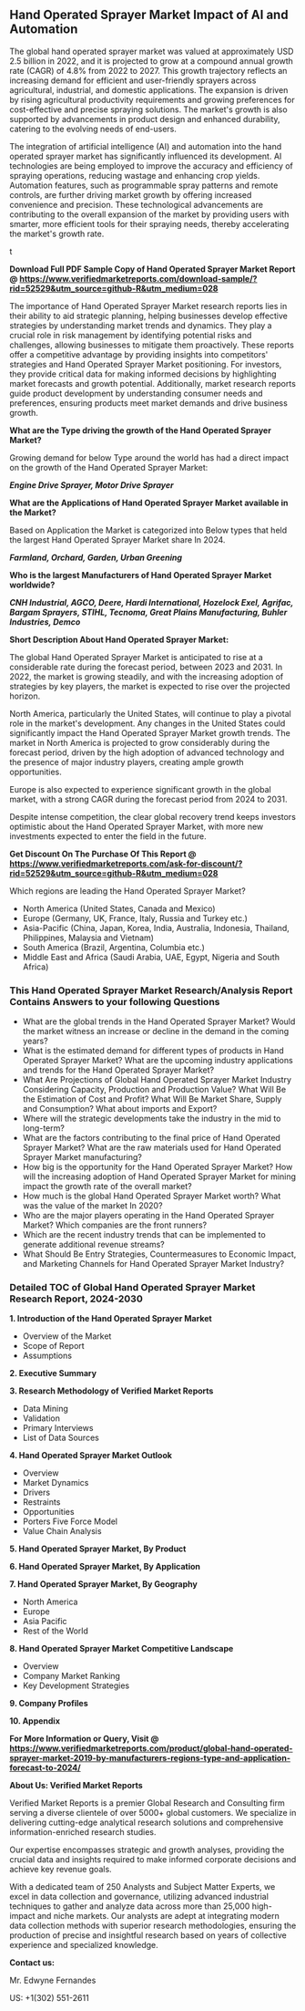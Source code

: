 <h2>Hand Operated Sprayer Market Impact of AI and Automation</h2><p>The global hand operated sprayer market was valued at approximately USD 2.5 billion in 2022, and it is projected to grow at a compound annual growth rate (CAGR) of 4.8% from 2022 to 2027. This growth trajectory reflects an increasing demand for efficient and user-friendly sprayers across agricultural, industrial, and domestic applications. The expansion is driven by rising agricultural productivity requirements and growing preferences for cost-effective and precise spraying solutions. The market's growth is also supported by advancements in product design and enhanced durability, catering to the evolving needs of end-users.</p><p>The integration of artificial intelligence (AI) and automation into the hand operated sprayer market has significantly influenced its development. AI technologies are being employed to improve the accuracy and efficiency of spraying operations, reducing wastage and enhancing crop yields. Automation features, such as programmable spray patterns and remote controls, are further driving market growth by offering increased convenience and precision. These technological advancements are contributing to the overall expansion of the market by providing users with smarter, more efficient tools for their spraying needs, thereby accelerating the market's growth rate.</p>t</p><p id="" class=""><strong>Download Full PDF Sample Copy of Hand Operated Sprayer Market Report @ <a href="https://www.verifiedmarketreports.com/download-sample/?rid=52529&utm_source=github-R&utm_medium=028" target="_blank">https://www.verifiedmarketreports.com/download-sample/?rid=52529&utm_source=github-R&utm_medium=028</a></strong></p><p>The importance of&nbsp;Hand Operated Sprayer Market research reports lies in their ability to aid strategic planning, helping businesses develop effective strategies by understanding market trends and dynamics. They play a crucial role in risk management by identifying potential risks and challenges, allowing businesses to mitigate them proactively. These reports offer a competitive advantage by providing insights into competitors' strategies and Hand Operated Sprayer Market positioning. For investors, they provide critical data for making informed decisions by highlighting market forecasts and growth potential. Additionally, market research reports guide product development by understanding consumer needs and preferences, ensuring products meet market demands and drive business growth.</p><p><strong>What are the&nbsp;Type driving the growth of the Hand Operated Sprayer Market?</strong></p><p id="" class="">Growing demand for below Type around the world has had a direct impact on the growth of the Hand Operated Sprayer Market:</p><em><strong>Engine Drive Sprayer, Motor Drive Sprayer</strong></em></p><strong>What are the&nbsp;Applications&nbsp;of Hand Operated Sprayer Market available in the Market?</strong></p><p id="" class="">Based on Application the Market is categorized into Below types that held the largest Hand Operated Sprayer Market share In 2024.</p><em><strong>Farmland, Orchard, Garden, Urban Greening</strong></em></p><strong>Who is the largest Manufacturers of Hand Operated Sprayer Market worldwide?</strong></p><p><em><strong>CNH Industrial, AGCO, Deere, Hardi International, Hozelock Exel, Agrifac, Bargam Sprayers, STIHL, Tecnoma, Great Plains Manufacturing, Buhler Industries, Demco</strong></em></p><p id="" class=""><strong>Short Description About Hand Operated Sprayer Market:</strong></p><p>The global Hand Operated Sprayer Market is anticipated to rise at a considerable rate during the forecast period, between 2023 and 2031. In 2022, the market is growing steadily, and with the increasing adoption of strategies by key players, the market is expected to rise over the projected horizon.</p><p>North America, particularly the United States, will continue to play a pivotal role in the market's development. Any changes in the United States could significantly impact the Hand Operated Sprayer Market growth trends. The market in North America is projected to grow considerably during the forecast period, driven by the high adoption of advanced technology and the presence of major industry players, creating ample growth opportunities.</p><p>Europe is also expected to experience significant growth in the global market, with a strong CAGR during the forecast period from 2024 to 2031.</p><p>Despite intense competition, the clear global recovery trend keeps investors optimistic about the Hand Operated Sprayer Market, with more new investments expected to enter the field in the future.</p><p id="" class=""><strong>Get Discount On The Purchase Of This Report @ <a href="https://www.verifiedmarketreports.com/ask-for-discount/?rid=52529&utm_source=github-R&utm_medium=028" target="_blank">https://www.verifiedmarketreports.com/ask-for-discount/?rid=52529&utm_source=github-R&utm_medium=028</a></strong></p>Which regions are leading the Hand Operated Sprayer Market?</p><ul><li>North America (United States, Canada and Mexico)</li><li>Europe (Germany, UK, France, Italy, Russia and Turkey etc.)</li><li>Asia-Pacific (China, Japan, Korea, India, Australia, Indonesia, Thailand, Philippines, Malaysia and Vietnam)</li><li>South America (Brazil, Argentina, Columbia etc.)</li><li>Middle East and Africa (Saudi Arabia, UAE, Egypt, Nigeria and South Africa)</li></ul><h3 id="" class="">This Hand Operated Sprayer Market Research/Analysis Report Contains Answers to your following Questions</h3><ul><li>What are the global trends in the Hand Operated Sprayer Market? Would the market witness an increase or decline in the demand in the coming years?</li><li>What is the estimated demand for different types of products in Hand Operated Sprayer Market? What are the upcoming industry applications and trends for the Hand Operated Sprayer Market?</li><li>What Are Projections of Global Hand Operated Sprayer Market Industry Considering Capacity, Production and Production Value? What Will Be the Estimation of Cost and Profit? What Will Be Market Share, Supply and Consumption? What about imports and Export?</li><li>Where will the strategic developments take the industry in the mid to long-term?</li><li>What are the factors contributing to the final price of Hand Operated Sprayer Market? What are the raw materials used for Hand Operated Sprayer Market manufacturing?</li><li>How big is the opportunity for the Hand Operated Sprayer Market? How will the increasing adoption of Hand Operated Sprayer Market for mining impact the growth rate of the overall market?</li><li>How much is the global Hand Operated Sprayer Market worth? What was the value of the market In 2020?</li><li>Who are the major players operating in the Hand Operated Sprayer Market? Which companies are the front runners?</li><li>Which are the recent industry trends that can be implemented to generate additional revenue streams?</li><li>What Should Be Entry Strategies, Countermeasures to Economic Impact, and Marketing Channels for Hand Operated Sprayer Market Industry?</li></ul><h3 id="" class="">Detailed TOC of Global Hand Operated Sprayer Market Research Report, 2024-2030</h3><p id="" class=""><strong>1. Introduction of the Hand Operated Sprayer Market</strong></p><ul><li>Overview of the Market</li><li>Scope of Report</li><li>Assumptions</li></ul><p id="" class=""><strong>2. Executive Summary</strong></p><p id="" class=""><strong>3. Research Methodology of Verified Market Reports</strong></p><ul><li>Data Mining</li><li>Validation</li><li>Primary Interviews</li><li>List of Data Sources</li></ul><p id="" class=""><strong>4. Hand Operated Sprayer Market Outlook</strong></p><ul><li>Overview</li><li>Market Dynamics</li><li>Drivers</li><li>Restraints</li><li>Opportunities</li><li>Porters Five Force Model</li><li>Value Chain Analysis</li></ul><p id="" class=""><strong>5. Hand Operated Sprayer Market, By Product</strong></p><p id="" class=""><strong>6. Hand Operated Sprayer Market, By Application</strong></p><p id="" class=""><strong>7. Hand Operated Sprayer Market, By Geography</strong></p><ul><li>North America</li><li>Europe</li><li>Asia Pacific</li><li>Rest of the World</li></ul><p id="" class=""><strong>8. Hand Operated Sprayer Market Competitive Landscape</strong></p><ul><li>Overview</li><li>Company Market Ranking</li><li>Key Development Strategies</li></ul><p id="" class=""><strong>9. Company Profiles</strong></p><p id="" class=""><strong>10. Appendix</strong></p><p id="" class=""><strong>For More Information or Query, Visit @ <a href="https://www.verifiedmarketreports.com/product/global-hand-operated-sprayer-market-2019-by-manufacturers-regions-type-and-application-forecast-to-2024/" target="_blank">https://www.verifiedmarketreports.com/product/global-hand-operated-sprayer-market-2019-by-manufacturers-regions-type-and-application-forecast-to-2024/</a></strong></p><p id="" class=""><strong>About Us: Verified Market Reports</strong></p><p id="" class="">Verified Market Reports is a premier Global Research and Consulting firm serving a diverse clientele of over 5000+ global customers. We specialize in delivering cutting-edge analytical research solutions and comprehensive information-enriched research studies.</p><p id="" class="">Our expertise encompasses strategic and growth analyses, providing the crucial data and insights required to make informed corporate decisions and achieve key revenue goals.</p><p id="" class="">With a dedicated team of 250 Analysts and Subject Matter Experts, we excel in data collection and governance, utilizing advanced industrial techniques to gather and analyze data across more than 25,000 high-impact and niche markets. Our analysts are adept at integrating modern data collection methods with superior research methodologies, ensuring the production of precise and insightful research based on years of collective experience and specialized knowledge.</p><p id="" class=""><strong>Contact us:</strong></p><p id="" class="">Mr. Edwyne Fernandes</p><p id="" class="">US: +1(302) 551-2611</p>